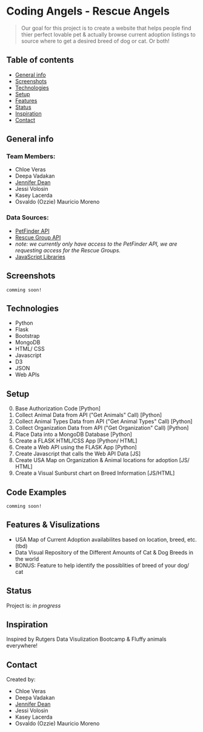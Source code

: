 # Coding Angels - Rescue Angels
> Our goal for this project is to create a website that helps people find thier perfect lovable pet & actually browse current adoption listings to source where to get a desired breed of dog or cat. Or both!

## Table of contents
* [General info](#general-info)
* [Screenshots](#screenshots)
* [Technologies](#technologies)
* [Setup](#setup)
* [Features](#features)
* [Status](#status)
* [Inspiration](#inspiration)
* [Contact](#contact)

## General info
### Team Members:
- Chloe Veras
- Deepa Vadakan
- [Jennifer Dean](https://github.com/Jen-Dean)
- Jessi Volosin
- Kasey Lacerda
- Osvaldo (Ozzie) Mauricio Moreno

### Data Sources:
- [PetFinder API](https://www.petfinder.com/developers/)
- [Rescue Group API](https://rescuegroups.org/services/adoptable-pet-data-api/)
- *note: we currently only have access to the PetFinder API, we are requesting access for the Rescue Groups.*
- [JavaScript Libraries](https://medium.com/javascript-in-plain-english/best-javascript-data-visualization-libraries-for-2020-15291919a176)

## Screenshots
`comming soon!`

## Technologies
* Python
* Flask
* Bootstrap
* MongoDB
* HTML/ CSS
* Javascript
* D3
* JSON
* Web APIs

## Setup
0) Base Authorization Code [Python]
1) Collect Animal Data from API ("Get Animals" Call) [Python]
2) Collect Animal Types Data from API ("Get Animal Types" Call) [Python]
3) Collect Organization Data from API ("Get Organization" Call) [Python]
4) Place Data into a MongoDB Database [Python]
5) Create a FLASK HTML/CSS App [Python/ HTML]
6) Create a Web API using the FLASK App [Python]
7) Create Javascript that calls the Web API Data [JS]
8) Create USA Map on Organization & Animal locations for adoption [JS/ HTML]
9) Create a Visual Sunburst chart on Breed Information [JS/HTML]

## Code Examples
`comming soon!`

## Features & Visulizations
* USA Map of Current Adoption availabilites based on location, breed, etc. (tbd)
* Data Visual Repository of the Different Amounts of Cat & Dog Breeds in the world
* BONUS: Feature to help identify the possiblities of breed of your dog/ cat

## Status
Project is: _in progress_

## Inspiration
Inspired by Rutgers Data Visulization Bootcamp & Fluffy animals everywhere!

## Contact
Created by:
- Chloe Veras
- Deepa Vadakan
- [Jennifer Dean](https://github.com/Jen-Dean)
- Jessi Volosin
- Kasey Lacerda
- Osvaldo (Ozzie) Mauricio Moreno
